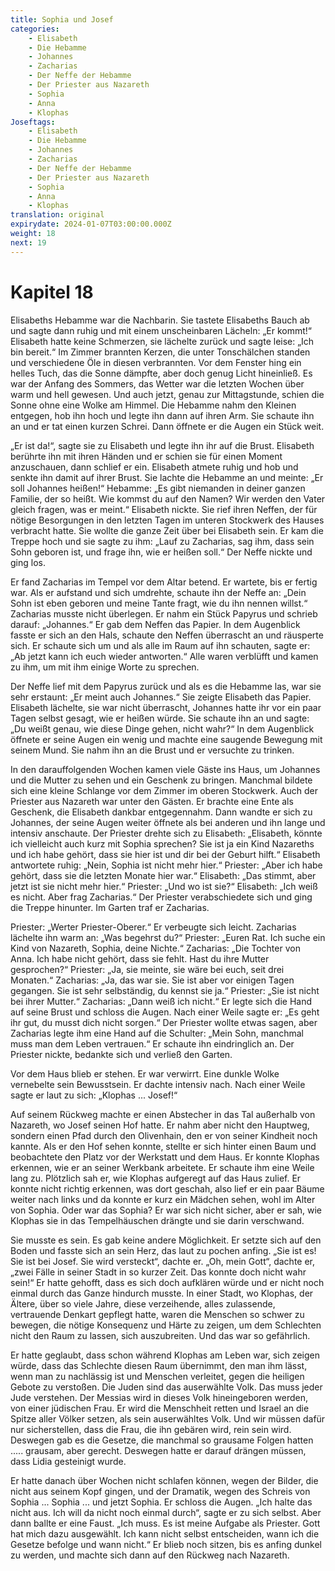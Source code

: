 ```yaml
---
title: Sophia und Josef
categories:
    - Elisabeth
    - Die Hebamme
    - Johannes
    - Zacharias
    - Der Neffe der Hebamme
    - Der Priester aus Nazareth
    - Sophia
    - Anna
    - Klophas
Joseftags:
    - Elisabeth
    - Die Hebamme
    - Johannes
    - Zacharias
    - Der Neffe der Hebamme
    - Der Priester aus Nazareth
    - Sophia
    - Anna
    - Klophas
translation: original
expirydate: 2024-01-07T03:00:00.000Z
weight: 18
next: 19
---
```


# Kapitel 18

Elisabeths Hebamme war die Nachbarin.
Sie tastete Elisabeths Bauch ab und sagte dann ruhig und mit einem unscheinbaren Lächeln: „Er kommt!“
Elisabeth hatte keine Schmerzen, sie lächelte zurück und sagte leise: „Ich bin bereit.“
Im Zimmer brannten Kerzen, die unter Tonschälchen standen und verschiedene Öle in diesen verbrannten.
Vor dem Fenster hing ein helles Tuch, das die Sonne dämpfte, aber doch genug Licht hineinließ.
Es war der Anfang des Sommers, das Wetter war die letzten Wochen über warm und hell gewesen.
Und auch jetzt, genau zur Mittagstunde, schien die Sonne ohne eine Wolke am Himmel.
Die Hebamme nahm den Kleinen entgegen, hob ihn hoch und legte ihn dann auf ihren Arm.
Sie schaute ihn an und er tat einen kurzen Schrei.
Dann öffnete er die Augen ein Stück weit.

„Er ist da!“, sagte sie zu Elisabeth und legte ihn ihr auf die Brust.
Elisabeth berührte ihn mit ihren Händen und er schien sie für einen Moment anzuschauen, dann schlief er ein.
Elisabeth atmete ruhig und hob und senkte ihn damit auf ihrer Brust.
Sie lachte die Hebamme an und meinte: „Er soll Johannes heißen!“
Hebamme: „Es gibt niemanden in deiner ganzen Familie, der so heißt.
Wie kommst du auf den Namen?
Wir werden den Vater gleich fragen, was er meint.“
Elisabeth nickte.
Sie rief ihren Neffen, der für nötige Besorgungen in den letzten Tagen im unteren Stockwerk des Hauses verbracht hatte.
Sie wollte die ganze Zeit über bei Elisabeth sein.
Er kam die Treppe hoch und sie sagte zu ihm: „Lauf zu Zacharias, sag ihm, dass sein Sohn geboren ist, und frage ihn, wie er heißen soll.“
Der Neffe nickte und ging los.

Er fand Zacharias im Tempel vor dem Altar betend.
Er wartete, bis er fertig war.
Als er aufstand und sich umdrehte, schaute ihn der Neffe an: „Dein Sohn ist eben geboren und meine Tante fragt, wie du ihn nennen willst.“
Zacharias musste nicht überlegen.
Er nahm ein Stück Papyrus und schrieb darauf: „Johannes.“
Er gab dem Neffen das Papier.
In dem Augenblick fasste er sich an den Hals, schaute den Neffen überrascht an und räusperte sich.
Er schaute sich um und als alle im Raum auf ihn schauten, sagte er: „Ab jetzt kann ich euch wieder antworten.“
Alle waren verblüfft und kamen zu ihm, um mit ihm einige Worte zu sprechen.

Der Neffe lief mit dem Papyrus zurück und als es die Hebamme las, war sie sehr erstaunt: „Er meint auch Johannes.“
Sie zeigte Elisabeth das Papier.
Elisabeth lächelte, sie war nicht überrascht, Johannes hatte ihr vor ein paar Tagen selbst gesagt, wie er heißen würde.
Sie schaute ihn an und sagte: „Du weißt genau, wie diese Dinge gehen, nicht wahr?“
In dem Augenblick öffnete er seine Augen ein wenig und machte eine saugende Bewegung mit seinem Mund.
Sie nahm ihn an die Brust und er versuchte zu trinken.

In den darauffolgenden Wochen kamen viele Gäste ins Haus, um Johannes und die Mutter zu sehen und ein Geschenk zu bringen.
Manchmal bildete sich eine kleine Schlange vor dem Zimmer im oberen Stockwerk.
Auch der Priester aus Nazareth war unter den Gästen.
Er brachte eine Ente als Geschenk, die Elisabeth dankbar entgegennahm.
Dann wandte er sich zu Johannes, der seine Augen weiter öffnete als bei anderen und ihn lange und intensiv anschaute.
Der Priester drehte sich zu Elisabeth: „Elisabeth, könnte ich vielleicht auch kurz mit Sophia sprechen?
Sie ist ja ein Kind Nazareths und ich habe gehört, dass sie hier ist und dir bei der Geburt hilft.“
Elisabeth antwortete ruhig: „Nein, Sophia ist nicht mehr hier.“
Priester: „Aber ich habe gehört, dass sie die letzten Monate hier war.“
Elisabeth: „Das stimmt, aber jetzt ist sie nicht mehr hier.“
Priester: „Und wo ist sie?“
Elisabeth: „Ich weiß es nicht.
Aber frag Zacharias.“
Der Priester verabschiedete sich und ging die Treppe hinunter.
Im Garten traf er Zacharias.

Priester: „Werter Priester-Oberer.“
Er verbeugte sich leicht.
Zacharias lächelte ihn warm an: „Was begehrst du?“
Priester: „Euren Rat.
Ich suche ein Kind von Nazareth, Sophia, deine Nichte.“
Zacharias: „Die Tochter von Anna.
Ich habe nicht gehört, dass sie fehlt.
Hast du ihre Mutter gesprochen?“
Priester: „Ja, sie meinte, sie wäre bei euch, seit drei Monaten.“
Zacharias: „Ja, das war sie.
Sie ist aber vor einigen Tagen gegangen.
Sie ist sehr selbständig, du kennst sie ja.“
Priester: „Sie ist nicht bei ihrer Mutter.“
Zacharias: „Dann weiß ich nicht.“
Er legte sich die Hand auf seine Brust und schloss die Augen.
Nach einer Weile sagte er: „Es geht ihr gut, du musst dich nicht sorgen.“
Der Priester wollte etwas sagen, aber Zacharias legte ihm eine Hand auf die Schulter: „Mein Sohn, manchmal muss man dem Leben vertrauen.“
Er schaute ihn eindringlich an.
Der Priester nickte, bedankte sich und verließ den Garten.

Vor dem Haus blieb er stehen.
Er war verwirrt.
Eine dunkle Wolke vernebelte sein Bewusstsein.
Er dachte intensiv nach.
Nach einer Weile sagte er laut zu sich: „Klophas ... Josef!“

Auf seinem Rückweg machte er einen Abstecher in das Tal außerhalb von Nazareth, wo Josef seinen Hof hatte.
Er nahm aber nicht den Hauptweg, sondern einen Pfad durch den Olivenhain, den er von seiner Kindheit noch kannte.
Als er den Hof sehen konnte, stellte er sich hinter einen Baum und beobachtete den Platz vor der Werkstatt und dem Haus.
Er konnte Klophas erkennen, wie er an seiner Werkbank arbeitete.
Er schaute ihm eine Weile lang zu.
Plötzlich sah er, wie Klophas aufgeregt auf das Haus zulief.
Er konnte nicht richtig erkennen, was dort geschah, also lief er ein paar Bäume weiter nach links und da konnte er kurz ein Mädchen sehen, wohl im Alter von Sophia.
Oder war das Sophia?
Er war sich nicht sicher, aber er sah, wie Klophas sie in das Tempelhäuschen drängte und sie darin verschwand.

Sie musste es sein.
Es gab keine andere Möglichkeit.
Er setzte sich auf den Boden und fasste sich an sein Herz, das laut zu pochen anfing.
„Sie ist es! Sie ist bei Josef.
Sie wird versteckt“, dachte er.
„Oh, mein Gott“, dachte er, „zwei Fälle in seiner Stadt in so kurzer Zeit.
Das konnte doch nicht wahr sein!“
Er hatte gehofft, dass es sich doch aufklären würde und er nicht noch einmal durch das Ganze hindurch musste.
In einer Stadt, wo Klophas, der Ältere, über so viele Jahre, diese verzeihende, alles zulassende, vertrauende Denkart gepflegt hatte, waren die Menschen so schwer zu bewegen, die nötige Konsequenz und Härte zu zeigen, um dem Schlechten nicht den Raum zu lassen, sich auszubreiten.
Und das war so gefährlich.

Er hatte geglaubt, dass schon während Klophas am Leben war, sich zeigen würde, dass das Schlechte diesen Raum übernimmt, den man ihm lässt, wenn man zu nachlässig ist und Menschen verleitet, gegen die heiligen Gebote zu verstoßen.
Die Juden sind das auserwählte Volk.
Das muss jeder Jude verstehen.
Der Messias wird in dieses Volk hineingeboren werden, von einer jüdischen Frau.
Er wird die Menschheit retten und Israel an die Spitze aller Völker setzen, als sein auserwähltes Volk.
Und wir müssen dafür nur sicherstellen, dass die Frau, die ihn gebären wird, rein sein wird.
Deswegen gab es die Gesetze, die manchmal so grausame Folgen hatten ..... grausam, aber gerecht.
Deswegen hatte er darauf drängen müssen, dass Lidia gesteinigt wurde.

Er hatte danach über Wochen nicht schlafen können, wegen der Bilder, die nicht aus seinem Kopf gingen, und der Dramatik, wegen des Schreis von Sophia ... Sophia ... und jetzt Sophia.
Er schloss die Augen.
„Ich halte das nicht aus.
Ich will da nicht noch einmal durch“, sagte er zu sich selbst.
Aber dann ballte er eine Faust.
„Ich muss.
Es ist meine Aufgabe als Priester.
Gott hat mich dazu ausgewählt.
Ich kann nicht selbst entscheiden, wann ich die Gesetze befolge und wann nicht.“
Er blieb noch sitzen, bis es anfing dunkel zu werden, und machte sich dann auf den Rückweg nach Nazareth.
